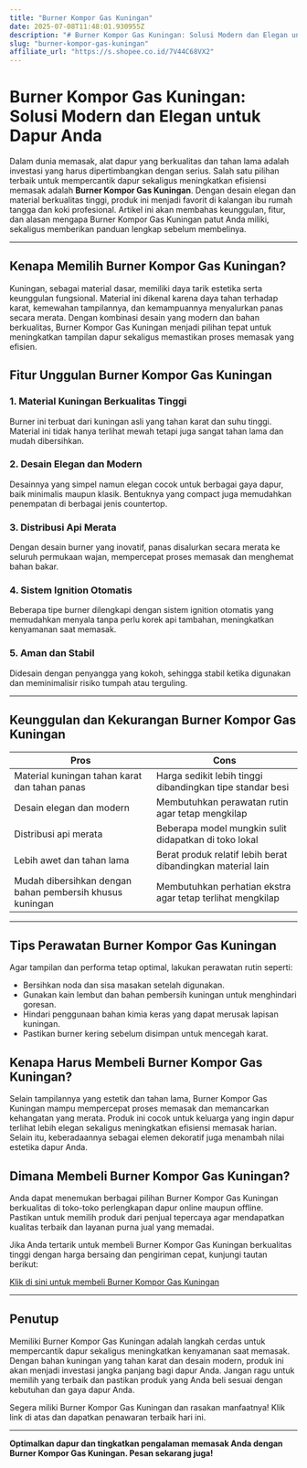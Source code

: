 ```yaml
---
title: "Burner Kompor Gas Kuningan"
date: 2025-07-08T11:48:01.930955Z
description: "# Burner Kompor Gas Kuningan: Solusi Modern dan Elegan untuk Dapur Anda..."
slug: "burner-kompor-gas-kuningan"
affiliate_url: "https://s.shopee.co.id/7V44C68VX2"
---
```

# Burner Kompor Gas Kuningan: Solusi Modern dan Elegan untuk Dapur Anda

Dalam dunia memasak, alat dapur yang berkualitas dan tahan lama adalah investasi yang harus dipertimbangkan dengan serius. Salah satu pilihan terbaik untuk mempercantik dapur sekaligus meningkatkan efisiensi memasak adalah **Burner Kompor Gas Kuningan**. Dengan desain elegan dan material berkualitas tinggi, produk ini menjadi favorit di kalangan ibu rumah tangga dan koki profesional. Artikel ini akan membahas keunggulan, fitur, dan alasan mengapa Burner Kompor Gas Kuningan patut Anda miliki, sekaligus memberikan panduan lengkap sebelum membelinya.

---

## Kenapa Memilih Burner Kompor Gas Kuningan?

Kuningan, sebagai material dasar, memiliki daya tarik estetika serta keunggulan fungsional. Material ini dikenal karena daya tahan terhadap karat, kemewahan tampilannya, dan kemampuannya menyalurkan panas secara merata. Dengan kombinasi desain yang modern dan bahan berkualitas, Burner Kompor Gas Kuningan menjadi pilihan tepat untuk meningkatkan tampilan dapur sekaligus memastikan proses memasak yang efisien.

## Fitur Unggulan Burner Kompor Gas Kuningan

### 1. Material Kuningan Berkualitas Tinggi
Burner ini terbuat dari kuningan asli yang tahan karat dan suhu tinggi. Material ini tidak hanya terlihat mewah tetapi juga sangat tahan lama dan mudah dibersihkan.

### 2. Desain Elegan dan Modern
Desainnya yang simpel namun elegan cocok untuk berbagai gaya dapur, baik minimalis maupun klasik. Bentuknya yang compact juga memudahkan penempatan di berbagai jenis countertop.

### 3. Distribusi Api Merata
Dengan desain burner yang inovatif, panas disalurkan secara merata ke seluruh permukaan wajan, mempercepat proses memasak dan menghemat bahan bakar.

### 4. Sistem Ignition Otomatis
Beberapa tipe burner dilengkapi dengan sistem ignition otomatis yang memudahkan menyala tanpa perlu korek api tambahan, meningkatkan kenyamanan saat memasak.

### 5. Aman dan Stabil
Didesain dengan penyangga yang kokoh, sehingga stabil ketika digunakan dan meminimalisir risiko tumpah atau terguling.

---

## Keunggulan dan Kekurangan Burner Kompor Gas Kuningan

| **Pros** | **Cons** |
|---|---|
| Material kuningan tahan karat dan tahan panas | Harga sedikit lebih tinggi dibandingkan tipe standar besi |
| Desain elegan dan modern | Membutuhkan perawatan rutin agar tetap mengkilap |
| Distribusi api merata | Beberapa model mungkin sulit didapatkan di toko lokal |
| Lebih awet dan tahan lama | Berat produk relatif lebih berat dibandingkan material lain |
| Mudah dibersihkan dengan bahan pembersih khusus kuningan | Membutuhkan perhatian ekstra agar tetap terlihat mengkilap |

---

## Tips Perawatan Burner Kompor Gas Kuningan

Agar tampilan dan performa tetap optimal, lakukan perawatan rutin seperti:
- Bersihkan noda dan sisa masakan setelah digunakan.
- Gunakan kain lembut dan bahan pembersih kuningan untuk menghindari goresan.
- Hindari penggunaan bahan kimia keras yang dapat merusak lapisan kuningan.
- Pastikan burner kering sebelum disimpan untuk mencegah karat.

## Kenapa Harus Membeli Burner Kompor Gas Kuningan?

Selain tampilannya yang estetik dan tahan lama, Burner Kompor Gas Kuningan mampu mempercepat proses memasak dan memancarkan kehangatan yang merata. Produk ini cocok untuk keluarga yang ingin dapur terlihat lebih elegan sekaligus meningkatkan efisiensi memasak harian. Selain itu, keberadaannya sebagai elemen dekoratif juga menambah nilai estetika dapur Anda.

## Dimana Membeli Burner Kompor Gas Kuningan?

Anda dapat menemukan berbagai pilihan Burner Kompor Gas Kuningan berkualitas di toko-toko perlengkapan dapur online maupun offline. Pastikan untuk memilih produk dari penjual tepercaya agar mendapatkan kualitas terbaik dan layanan purna jual yang memadai.

Jika Anda tertarik untuk membeli Burner Kompor Gas Kuningan berkualitas tinggi dengan harga bersaing dan pengiriman cepat, kunjungi tautan berikut:

[Klik di sini untuk membeli Burner Kompor Gas Kuningan](https://s.shopee.co.id/7V44C68VX2)

---

## Penutup

Memiliki Burner Kompor Gas Kuningan adalah langkah cerdas untuk mempercantik dapur sekaligus meningkatkan kenyamanan saat memasak. Dengan bahan kuningan yang tahan karat dan desain modern, produk ini akan menjadi investasi jangka panjang bagi dapur Anda. Jangan ragu untuk memilih yang terbaik dan pastikan produk yang Anda beli sesuai dengan kebutuhan dan gaya dapur Anda.

Segera miliki Burner Kompor Gas Kuningan dan rasakan manfaatnya! Klik link di atas dan dapatkan penawaran terbaik hari ini.

---

**Optimalkan dapur dan tingkatkan pengalaman memasak Anda dengan Burner Kompor Gas Kuningan. Pesan sekarang juga!**